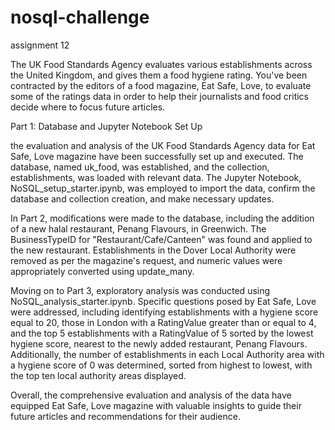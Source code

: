# nosql-challenge
assignment 12

The UK Food Standards Agency evaluates various establishments across the United Kingdom, and gives them a food hygiene rating. You've been contracted by the editors of a food magazine, Eat Safe, Love, to evaluate some of the ratings data in order to help their journalists and food critics decide where to focus future articles.

Part 1: Database and Jupyter Notebook Set Up

the evaluation and analysis of the UK Food Standards Agency data for Eat Safe, Love magazine have been successfully set up and executed. The database, named uk_food, was established, and the collection, establishments, was loaded with relevant data. The Jupyter Notebook, NoSQL_setup_starter.ipynb, was employed to import the data, confirm the database and collection creation, and make necessary updates.

In Part 2, modifications were made to the database, including the addition of a new halal restaurant, Penang Flavours, in Greenwich. The BusinessTypeID for "Restaurant/Cafe/Canteen" was found and applied to the new restaurant. Establishments in the Dover Local Authority were removed as per the magazine's request, and numeric values were appropriately converted using update_many.

Moving on to Part 3, exploratory analysis was conducted using NoSQL_analysis_starter.ipynb. Specific questions posed by Eat Safe, Love were addressed, including identifying establishments with a hygiene score equal to 20, those in London with a RatingValue greater than or equal to 4, and the top 5 establishments with a RatingValue of 5 sorted by the lowest hygiene score, nearest to the newly added restaurant, Penang Flavours. Additionally, the number of establishments in each Local Authority area with a hygiene score of 0 was determined, sorted from highest to lowest, with the top ten local authority areas displayed.

Overall, the comprehensive evaluation and analysis of the data have equipped Eat Safe, Love magazine with valuable insights to guide their future articles and recommendations for their audience.
